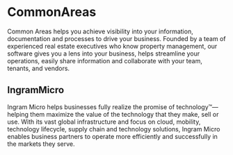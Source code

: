 # CommonAreas
Common Areas helps you achieve visibility into your information, documentation and processes to drive your business. Founded by a team of experienced real estate executives who know property management, our software gives you a lens into your business, helps streamline your operations, easily share information and collaborate with your team, tenants, and vendors.

## IngramMicro
Ingram Micro helps businesses fully realize the promise of technology™—helping them maximize the value of the technology that they make, sell or use. With its vast global infrastructure and focus on cloud, mobility, technology lifecycle, supply chain and technology solutions, Ingram Micro enables business partners to operate more efficiently and successfully in the markets they serve.
